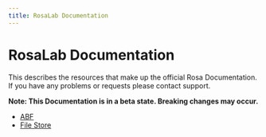 ```yaml
---
title: RosaLab Documentation
---
```


# RosaLab Documentation

This describes the resources that make up the official Rosa Documentation.<br/>
If you have any problems or requests please contact support.

**Note: This Documentation is in a beta state. Breaking changes may occur.**

* <a href="/abf/">ABF</a>
* <a href="/file_store/">File Store</a>